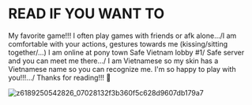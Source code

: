 # READ IF YOU WANT TO
My favorite game!!!
I often play games with friends or afk alone.../I am comfortable with your actions, gestures towards me (kissing/sitting together/...)
I am online at pony town Safe Vietnam lobby #1/ Safe server and you can meet me there.../
I am Vietnamese so my skin has a Vietnamese name so you can recognize me.
I'm so happy to play with you!!!.../ Thanks for reading!!! 💝

![z6189250542826_07028132f3b360f5c628d9607db179a7](https://github.com/user-attachments/assets/6e60a55b-0c21-4081-81ed-fcb883c3ad5c) 





